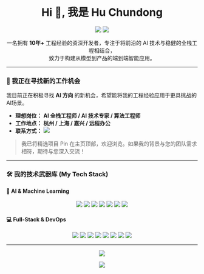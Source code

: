 <h1 align="center">Hi 👋, 我是 Hu Chundong</h1>

<p align="center">
  <img src="https://img.shields.io/badge/-%E8%B5%84%E6%B7%B1AI%E5%85%A8%E6%A0%88%E5%B7%A5%E7%A8%8B%E5%B8%88-8A2BE2?style=for-the-badge" />
  <img src="https://img.shields.io/badge/-%31%30%2B%20%E5%B9%B4%E5%B7%A5%E7%A8%8B%E7%BB%8F%E9%AA%8C-007ACC?style=for-the-badge" />
</p>

<p align="center">
  一名拥有 <strong>10年+</strong> 工程经验的资深开发者，专注于将前沿的 AI 技术与稳健的全栈工程相结合，<br/>致力于构建从模型到产品的端到端智能应用。
</p>

---

### 🚀 我正在寻找新的工作机会

我目前正在积极寻找 **AI 方向** 的新机会，希望能将我的工程经验应用于更具挑战的AI场景。

-   **理想岗位：** **AI 全栈工程师 / AI 技术专家 / 算法工程师**
-   **工作地点：** **杭州 / 上海 / 嘉兴 / 远程办公**
-   **联系方式：** <a href="mailto:gycm520@gmail.com"><img src="https://img.shields.io/badge/Email_Me-D14836?style=for-the-badge&logo=gmail&logoColor=white" /></a>
  <!-- 如果您有领英，可以取消下面这行注释并替换链接 -->
  <!-- <a href="你的领英主页链接"><img src="https://img.shields.io/badge/LinkedIn-0077B5?style=for-the-badge&logo=linkedin&logoColor=white" /></a> -->

> 我已将精选项目 Pin 在主页顶部，欢迎浏览。如果我的背景与您的团队需求相符，期待与您深入交流！

---

### 🛠️ 我的技术武器库 (My Tech Stack)

#### 🤖 AI & Machine Learning
<p align="center">
  <a href="#"><img src="https://img.shields.io/badge/Python-3776AB?style=for-the-badge&logo=python&logoColor=white" /></a>
  <a href="#"><img src="https://img.shields.io/badge/PyTorch-EE4C2C?style=for-the-badge&logo=pytorch&logoColor=white" /></a>
  <a href="#"><img src="https://img.shields.io/badge/TensorFlow-FF6F00?style=for-the-badge&logo=tensorflow&logoColor=white" /></a>
  <a href="#"><img src="https://img.shields.io/badge/scikit--learn-F7931E?style=for-the-badge&logo=scikit-learn&logoColor=white" /></a>
  <a href="#"><img src="https://img.shields.io/badge/Hugging%20Face-FFD21E?style=for-the-badge&logo=huggingface&logoColor=black" /></a>
  <a href="#"><img src="https://img.shields.io/badge/LangChain-8A2BE2?style=for-the-badge&logo=polymerproject&logoColor=white" /></a>
  <a href="#"><img src="https://img.shields.io/badge/Dify-7839EE?style=for-the-badge&logo=rocket&logoColor=white" /></a>
</p>

#### 💻 Full-Stack & DevOps
<p align="center">
  <a href="#"><img src="https://img.shields.io/badge/Java-ED8B00?style=for-the-badge&logo=openjdk&logoColor=white" /></a>
  <a href="#"><img src="https://img.shields.io/badge/Spring-6DB33F?style=for-the-badge&logo=spring&logoColor=white" /></a>
  <a href="#"><img src="https://img.shields.io/badge/Node.js-339933?style=for-the-badge&logo=nodedotjs&logoColor=white" /></a>
  <a href="#"><img src="https://img.shields.io/badge/Vue.js-4FC08D?style=for-the-badge&logo=vue.js&logoColor=white" /></a>
  <a href="#"><img src="https://img.shields.io/badge/Android-3DDC84?style=for-the-badge&logo=android&logoColor=white" /></a>
  <a href="#"><img src="https://img.shields.io/badge/iOS-000000?style=for-the-badge&logo=apple&logoColor=white" /></a>
  <a href="#"><img src="https://img.shields.io/badge/Docker-2496ED?style=for-the-badge&logo=docker&logoColor=white" /></a>
  <a href="#"><img src="https://img.shields.io/badge/MySQL-4479A1?style=for-the-badge&logo=mysql&logoColor=white" /></a>
</p>

---

<p align="center">
  <a href="https://github.com/anuraghazra/github-readme-stats">
    <img align="center" src="https://github-readme-stats.vercel.app/api?username=HuChundong&show_icons=true&theme=catppuccin_latte&hide_border=true&count_private=true" />
  </a>
</p>
<p align="center">
  <a href="https://github.com/anuraghazra/github-readme-stats">
    <img align="center" src="https://github-readme-stats.vercel.app/api/top-langs/?username=HuChundong&layout=compact&theme=catppuccin_latte&hide_border=true&langs_count=8" />
  </a>
</p>
